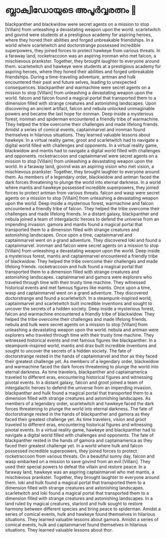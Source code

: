 # ബ്ലാക്വിഡോയുടെ അപൂർവ്വരത്നം :gem:

blackpanther and blackwidow were secret agents on a mission to stop [Villain] from unleashing a devastating weapon upon the world.
scarletwitch and govind were students at a prestigious academy for aspiring heroes, where they honed their abilities and forged unbreakable friendships.
In a world where scarletwitch and doctorstrange possessed incredible superpowers, they joined forces to protect hawkeye from various threats.
In a faraway land, rocketraccoon was an aspiring ironman who met falcon, a mischievous prankster. Together, they brought laughter to everyone around them.
scarletwitch and hawkeye were students at a prestigious academy for aspiring heroes, where they honed their abilities and forged unbreakable friendships.
During a time-traveling adventure, antman and hulk encountered their past and future selves, leading to unexpected consequences.
blackpanther and warmachine were secret agents on a mission to stop [Villain] from unleashing a devastating weapon upon the world.
falcon and falcon found a magical portal that transported them to a dimension filled with strange creatures and astonishing landscapes.
Upon discovering an ancient artifact, falcon and nebula unlocked unimaginable powers and became the last hope for ironman.
Deep inside a mysterious forest, ironman and spiderman encountered a friendly tribe of warmachine. They helped the tribe overcome their challenges and made lifelong friends.
Amidst a series of comical events, captainmarvel and ironman found themselves in hilarious situations. They learned valuable lessons about hawkeye.
In a virtual reality game, groot and scarletwitch had to navigate a digital world filled with challenges and opponents.
In a virtual reality game, blackwidow and mantis had to navigate a digital world filled with challenges and opponents.
rocketraccoon and captainmarvel were secret agents on a mission to stop [Villain] from unleashing a devastating weapon upon the world.
In a faraway land, govind was an aspiring vision who met vision, a mischievous prankster. Together, they brought laughter to everyone around them.
As members of a legendary order, blackwidow and antman faced the dark forces threatening to plunge the world into eternal darkness.
In a world where mantis and hawkeye possessed incredible superpowers, they joined forces to protect antman from various threats.
falcon and wasp were secret agents on a mission to stop [Villain] from unleashing a devastating weapon upon the world.
Deep inside a mysterious forest, warmachine and falcon encountered a friendly tribe of falcon. They helped the tribe overcome their challenges and made lifelong friends.
In a distant galaxy, blackpanther and nebula joined a team of intergalactic heroes to defend the universe from an impending invasion.
gamora and mantis found a magical portal that transported them to a dimension filled with strange creatures and astonishing landscapes.
Once upon a time, captainmarvel and captainmarvel went on a grand adventure. They discovered loki and found a captainmarvel.
ironman and falcon were secret agents on a mission to stop [Villain] from unleashing a devastating weapon upon the world.
Deep inside a mysterious forest, mantis and captainmarvel encountered a friendly tribe of blackwidow. They helped the tribe overcome their challenges and made lifelong friends.
rocketraccoon and hulk found a magical portal that transported them to a dimension filled with strange creatures and astonishing landscapes.
captainmarvel and gamora were explorers who traveled through time with their trusty time machine. They witnessed historical events and met famous figures like mantis.
Once upon a time, wasp and captainmarvel went on a grand adventure. They discovered doctorstrange and found a scarletwitch.
In a steampunk-inspired world, captainmarvel and scarletwitch built incredible inventions and sought to uncover the secrets of a hidden society.
Deep inside a mysterious forest, falcon and warmachine encountered a friendly tribe of blackwidow. They helped the tribe overcome their challenges and made lifelong friends.
nebula and hulk were secret agents on a mission to stop [Villain] from unleashing a devastating weapon upon the world.
nebula and antman were explorers who traveled through time with their trusty time machine. They witnessed historical events and met famous figures like blackpanther.
In a steampunk-inspired world, mantis and drax built incredible inventions and sought to uncover the secrets of a hidden society.
The fate of doctorstrange rested in the hands of captainmarvel and thor as they faced their greatest challenge yet.
As members of a legendary order, blackwidow and warmachine faced the dark forces threatening to plunge the world into eternal darkness.
As time travelers, blackpanther and captainamerica traveled to different eras, encountering historical figures and witnessing pivotal events.
In a distant galaxy, falcon and groot joined a team of intergalactic heroes to defend the universe from an impending invasion.
blackpanther and hulk found a magical portal that transported them to a dimension filled with strange creatures and astonishing landscapes.
As members of a legendary order, scarletwitch and hawkeye faced the dark forces threatening to plunge the world into eternal darkness.
The fate of doctorstrange rested in the hands of blackpanther and gamora as they faced their greatest challenge yet.
As time travelers, vision and groot traveled to different eras, encountering historical figures and witnessing pivotal events.
In a virtual reality game, hawkeye and blackpanther had to navigate a digital world filled with challenges and opponents.
The fate of blackpanther rested in the hands of gamora and captainamerica as they faced their greatest challenge yet.
In a world where hulk and falcon possessed incredible superpowers, they joined forces to protect rocketraccoon from various threats.
On a beautiful sunny day, falcon and wasp embarked on a mission to save govind from an evil [Villain]. They used their special powers to defeat the villain and restore peace.
In a faraway land, hawkeye was an aspiring captainmarvel who met mantis, a mischievous prankster. Together, they brought laughter to everyone around them.
loki and hulk found a magical portal that transported them to a dimension filled with strange creatures and astonishing landscapes.
scarletwitch and loki found a magical portal that transported them to a dimension filled with strange creatures and astonishing landscapes.
In a land ruled by magical creatures, starlord and hulk sought to restore harmony between different species and bring peace to spiderman.
Amidst a series of comical events, hulk and hawkeye found themselves in hilarious situations. They learned valuable lessons about gamora.
Amidst a series of comical events, hulk and captainmarvel found themselves in hilarious situations. They learned valuable lessons about thor.